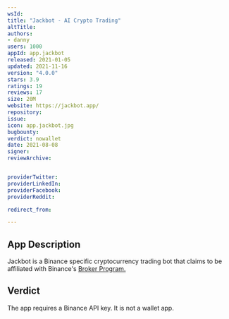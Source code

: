 ```yaml
---
wsId: 
title: "Jackbot - AI Crypto Trading"
altTitle: 
authors:
- danny
users: 1000
appId: app.jackbot
released: 2021-01-05
updated: 2021-11-16
version: "4.0.0"
stars: 3.9
ratings: 19
reviews: 17
size: 20M
website: https://jackbot.app/
repository: 
issue: 
icon: app.jackbot.jpg
bugbounty: 
verdict: nowallet
date: 2021-08-08
signer: 
reviewArchive:


providerTwitter: 
providerLinkedIn: 
providerFacebook: 
providerReddit: 

redirect_from:

---
```



## App Description

Jackbot is a Binance specific cryptocurrency trading bot that claims to be affiliated with Binance's [Broker Program.](https://www.binance.com/en/broker)

## Verdict

The app requires a Binance API key. It is not a wallet app.


